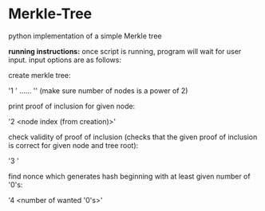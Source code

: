 # Merkle-Tree
python implementation of a simple Merkle tree

**running instructions:** once script is running, program will  wait for user input. input options are as follows:

create merkle tree:

'1 '<node> <node> <node> ...... <node>'' (make sure number of nodes is a power of 2)


print proof of inclusion for given node:

'2 <node index (from creation)>'


check validity of proof of inclusion (checks that the given proof of inclusion is correct for given node and tree root):

'3 <node to check> <root of tree> <proof of inclusion>'


find nonce which generates hash beginning with at least given number of '0's:

'4 <number of wanted '0's>'
